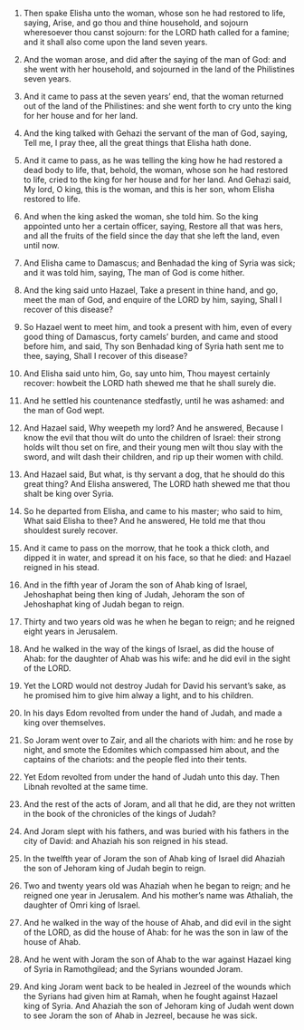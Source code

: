 1. Then spake Elisha unto the woman, whose son he had restored to
life, saying, Arise, and go thou and thine household, and sojourn
wheresoever thou canst sojourn: for the LORD hath called for a famine;
and it shall also come upon the land seven years.

2. And the woman arose, and did after the saying of the man of God:
and she went with her household, and sojourned in the land of the
Philistines seven years.

3. And it came to pass at the seven years’ end, that the woman
returned out of the land of the Philistines: and she went forth to cry
unto the king for her house and for her land.

4. And the king talked with Gehazi the servant of the man of God,
saying, Tell me, I pray thee, all the great things that Elisha hath
done.

5. And it came to pass, as he was telling the king how he had
restored a dead body to life, that, behold, the woman, whose son he
had restored to life, cried to the king for her house and for her
land. And Gehazi said, My lord, O king, this is the woman, and this is
her son, whom Elisha restored to life.

6. And when the king asked the woman, she told him. So the king
appointed unto her a certain officer, saying, Restore all that was
hers, and all the fruits of the field since the day that she left the
land, even until now.

7. And Elisha came to Damascus; and Benhadad the king of Syria was
sick; and it was told him, saying, The man of God is come hither.

8. And the king said unto Hazael, Take a present in thine hand, and
go, meet the man of God, and enquire of the LORD by him, saying, Shall
I recover of this disease?

9. So Hazael went to meet him, and took a
present with him, even of every good thing of Damascus, forty camels’
burden, and came and stood before him, and said, Thy son Benhadad king
of Syria hath sent me to thee, saying, Shall I recover of this
disease?

10. And Elisha said unto him, Go, say unto him, Thou mayest
certainly recover: howbeit the LORD hath shewed me that he shall
surely die.

11. And he settled his countenance stedfastly, until he was ashamed:
and the man of God wept.

12. And Hazael said, Why weepeth my lord? And he answered, Because I
know the evil that thou wilt do unto the children of Israel: their
strong holds wilt thou set on fire, and their young men wilt thou slay
with the sword, and wilt dash their children, and rip up their women
with child.

13. And Hazael said, But what, is thy servant a dog, that he should
do this great thing? And Elisha answered, The LORD hath shewed me that
thou shalt be king over Syria.

14. So he departed from Elisha, and came to his master; who said to
him, What said Elisha to thee? And he answered, He told me that thou
shouldest surely recover.

15. And it came to pass on the morrow, that he took a thick cloth,
and dipped it in water, and spread it on his face, so that he died:
and Hazael reigned in his stead.

16. And in the fifth year of Joram the son of Ahab king of Israel,
Jehoshaphat being then king of Judah, Jehoram the son of Jehoshaphat
king of Judah began to reign.

17. Thirty and two years old was he when he began to reign; and he
reigned eight years in Jerusalem.

18. And he walked in the way of the kings of Israel, as did the house
of Ahab: for the daughter of Ahab was his wife: and he did evil in the
sight of the LORD.

19. Yet the LORD would not destroy Judah for David his servant’s
sake, as he promised him to give him alway a light, and to his
children.

20. In his days Edom revolted from under the hand of Judah, and made
a king over themselves.

21. So Joram went over to Zair, and all the chariots with him: and he
rose by night, and smote the Edomites which compassed him about, and
the captains of the chariots: and the people fled into their tents.

22. Yet Edom revolted from under the hand of Judah unto this day.
Then Libnah revolted at the same time.

23. And the rest of the acts of Joram, and all that he did, are they
not written in the book of the chronicles of the kings of Judah?

24. And Joram slept with his fathers, and was buried with his fathers in
the city of David: and Ahaziah his son reigned in his stead.

25. In the twelfth year of Joram the son of Ahab king of Israel did
Ahaziah the son of Jehoram king of Judah begin to reign.

26. Two and twenty years old was Ahaziah when he began to reign; and
he reigned one year in Jerusalem. And his mother’s name was Athaliah,
the daughter of Omri king of Israel.

27. And he walked in the way of the house of Ahab, and did evil in
the sight of the LORD, as did the house of Ahab: for he was the son in
law of the house of Ahab.

28. And he went with Joram the son of Ahab to the war against Hazael
king of Syria in Ramothgilead; and the Syrians wounded Joram.

29. And king Joram went back to be healed in Jezreel of the wounds
which the Syrians had given him at Ramah, when he fought against
Hazael king of Syria. And Ahaziah the son of Jehoram king of Judah
went down to see Joram the son of Ahab in Jezreel, because he was
sick.
